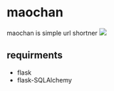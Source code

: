 # maochan

maochan is simple url shortner
![](https://i.imgur.com/3WNq28S.gif)
## requirments

* flask 
* flask-SQLAlchemy
